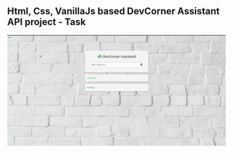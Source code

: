 Html, Css, VanillaJs based DevCorner Assistant API project - Task
---

![DevCornerAssistantAPI](https://github.com/r4nd3l/DevCornerAssistantAPI/blob/master/img/sample.gif)
